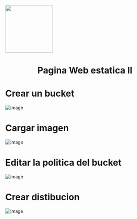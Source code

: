<p align="left">
  <img src="https://semanadelcannabis.cayetano.edu.pe/assets/img/logo-upch.png" width="150">
  <h1 align="center">Pagina Web estatica II</h1>
</p>

# Crear un bucket

![image](https://github.com/JoseCuevaRamos/Redes_Actividades_Jose_cueva/assets/150297438/d870c10f-7368-4974-8dd1-249c336b3301)



# Cargar imagen 

![image](https://github.com/JoseCuevaRamos/Redes_Actividades_Jose_cueva/assets/150297438/98a5bf38-8fa8-47f2-8e1a-fe9d77af9429)


# Editar la politica del bucket 
![image](https://github.com/JoseCuevaRamos/Redes_Actividades_Jose_cueva/assets/150297438/abbf64fc-21ab-4a35-8a3a-511a7ae87692)

# Crear distibucion 

![image](https://github.com/JoseCuevaRamos/Redes_Actividades_Jose_cueva/assets/150297438/23f96df8-8f65-4d2a-b3e2-48e773319f03)
